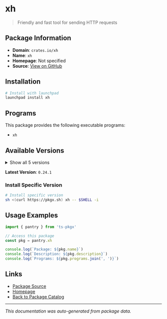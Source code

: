 # xh

> Friendly and fast tool for sending HTTP requests

## Package Information

- **Domain**: `crates.io/xh`
- **Name**: `xh`
- **Homepage**: Not specified
- **Source**: [View on GitHub](https://github.com/pkgxdev/pantry/tree/main/projects/crates.io/xh/package.yml)

## Installation

```bash
# Install with launchpad
launchpad install xh
```

## Programs

This package provides the following executable programs:

- `xh`

## Available Versions

<details>
<summary>Show all 5 versions</summary>

- `0.24.1`, `0.24.0`, `0.23.1`, `0.23.0`, `0.22.2`

</details>

**Latest Version**: `0.24.1`

### Install Specific Version

```bash
# Install specific version
sh <(curl https://pkgx.sh) xh -- $SHELL -i
```

## Usage Examples

```typescript
import { pantry } from 'ts-pkgx'

// Access this package
const pkg = pantry.xh

console.log(`Package: ${pkg.name}`)
console.log(`Description: ${pkg.description}`)
console.log(`Programs: ${pkg.programs.join(', ')}`)
```

## Links

- [Package Source](https://github.com/pkgxdev/pantry/tree/main/projects/crates.io/xh/package.yml)
- [Homepage](#)
- [Back to Package Catalog](../package-catalog.md)

---

*This documentation was auto-generated from package data.*

